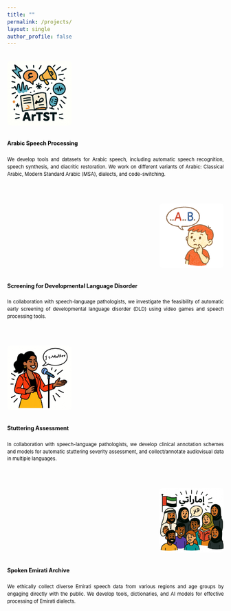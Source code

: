 ```yaml
---
title: ""
permalink: /projects/
layout: single
author_profile: false
---
```


<div class="project-list">

  <!-- Project 1 -->
  <a href="/projects/arabic-speech/" class="project-row-link">
  <div class="project-row">    <div class="project-image">
      <img src="/assets/images/artst.jpg" alt="Project 1">
    </div>
    <div class="project-text">
      <h2>Arabic Speech Processing</h2>
      <p>We develop tools and datasets for Arabic speech, including automatic speech recognition, speech synthesis, and diacritic restoration. We work on different variants of Arabic: Classical Arabic, Modern Standard Arabic (MSA), dialects, and code-switching.</p>
    </div>
  </div> </a>

  <!-- Project 2 -->
  <a href="https://www.potion.ae/chatty-check" class="project-row-link">
  <div class="project-row reverse">
    <div class="project-image">
      <img src="/assets/images/dld.png" alt="Project 2">
    </div>
    <div class="project-text">
      <h2>Screening for Developmental Language Disorder</h2>
      <p>In collaboration with speech-language pathologists, we investigate the feasibility of automatic early screening of developmental language disorder (DLD) using video games and speech processing tools.</p>
    </div>
  </div>
  </a>

  <!-- Project 3 -->
  <a class="project-row-link">
  <div class="project-row">
    <div class="project-image">
      <img src="/assets/images/stutter.jpg" alt="Project 3">
    </div>
    <div class="project-text">
      <h2>Stuttering Assessment</h2>
      <p>In collaboration with speech-language pathologists, we develop clinical annotation schemes and models for automatic stuttering severity assessment, and collect/annotate audiovisual data in multiple languages. </p>
    </div>
  </div>
  </a>

  <!-- Project 4 -->
  <a class="project-row-link">
  <div class="project-row reverse">
    <div class="project-image">
      <img src="/assets/images/emirati.jpg" alt="Project 4">
    </div>
    <div class="project-text">
      <h2>Spoken Emirati Archive</h2>
      <p>We ethically collect diverse Emirati speech data from various regions and age groups by engaging directly with the public. We develop tools, dictionaries, and AI models for effective processing of Emirati dialects. </p>
    </div>
  </div>
  </a>
  

</div>

<style>

.project-row-link {
  text-decoration: none;
  color: inherit;
  display: block;
  transition: background 0.2s, box-shadow 0.2s;
  border-radius: 8px;
}

.project-row-link:hover {
  background: #f9f9f9;
  box-shadow: 0 2px 8px rgba(0,0,0,0.05);
  /*border-bottom: 2px solid #8a0303;*/
}

/* Remove all native underline styling */
.project-row-link h2, .project-row-link p {
  color: black !important;
  text-decoration: none !important;
  border-bottom: 0px solid transparent; /* simulate underline */
  display: inline-block;
  transition: border-color 0.2s ease;
}

.project-row-link:hover .project-image img {
    transform: scale(1.05);
}

.project-list {
  display: flex;
  flex-direction: column;
  gap: 3rem;
  margin-top: 2rem;
}

.project-row {
  display: flex;
  flex-wrap: wrap;
  align-items: center;
  gap: 2rem;
}

.project-row.reverse {
  flex-direction: row-reverse;
}

.project-image {
  flex: 1 1 200px;
  max-width: 150px;
}

.project-image img {
  width: 100%;
  height: auto;
  border-radius: 8px;
  display: block;
}

.project-text {
  flex: 2 1 400px;
  text-align: justify;
}

.project-text h2 {
  margin-top: 0;
  font-size: 0.8rem;
}

.project-text p {
  font-size: 0.7rem;
  line-height: 1.5;
}
</style>

